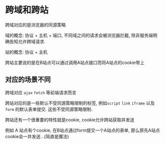 
# 跨域和跨站

跨域对应的是浏览器的同源策略

域的概念: 协议 + 主机 + 端口, 不同域之间的请求会被浏览器拦截, 除非服务端明确告知允许跨域请求.

站的概念: 协议 + 主机

跨站主要说的是在B站点可以通过调用A站点接口而将A站点的cookie带上 


## 对应的场景不同

跨域对应 `ajax` `fetch` 等前端请求而言

跨站对应的是一些默认不受同源策略限制的标签, 例如`script` `link` `iframe` 以及 `form` 的默认表单提交. 这些不受同源策略限制.

跨站还有一个很重要的特性就是cookie, cookie允许跨站获取并发送

例如 A 站点有个cookie, 在B站点通过form提交一个A站点的表单, 那么原先A站点cookie会一并发送...(简直是魔法)